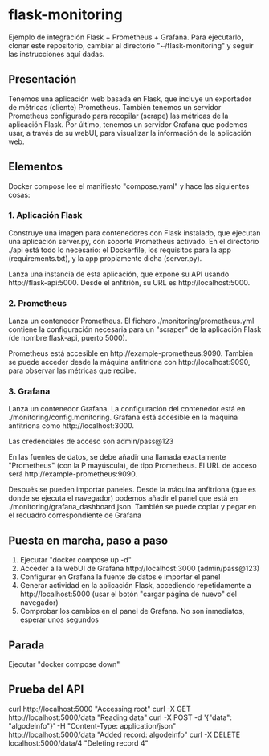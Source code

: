 # flask-monitoring
Ejemplo de integración Flask + Prometheus + Grafana. Para ejecutarlo, clonar este repositorio, cambiar al directorio "~/flask-monitoring" y seguir las instrucciones aquí dadas. 

## Presentación
Tenemos una aplicación web basada en Flask, que incluye un exportador de métricas (cliente) Prometheus. También tenemos un servidor Prometheus configurado para recopilar (scrape) las métricas de la aplicación Flask. Por último, tenemos un servidor Grafana que podemos usar, a través de su webUI, para visualizar la información de la aplicación web. 

## Elementos

Docker compose lee el manifiesto "compose.yaml" y hace las siguientes cosas:

### 1. Aplicación Flask
Construye una imagen para contenedores con Flask instalado, que ejecutan una aplicación server.py, con soporte Prometheus activado. En el directorio ./api está todo lo necesario: el Dockerfile, los requisitos para la app (requirements.txt), y la app propiamente dicha (server.py).

Lanza una instancia de esta aplicación, que expone su API usando http://flask-api:5000. Desde el anfitrión, su URL es http://localhost:5000. 

### 2. Prometheus
Lanza un contenedor Prometheus. El fichero ./monitoring/prometheus.yml contiene la configuración necesaria para un "scraper" de la aplicación Flask (de nombre flask-api, puerto 5000).

Prometheus está accesible en http://example-prometheus:9090. También se puede acceder desde la máquina anfitriona con http://localhost:9090, para observar las métricas que recibe.

### 3. Grafana
Lanza un contenedor Grafana. La configuración del contenedor está en ./monitoring/config.monitoring. Grafana está accesible en la máquina anfitriona como http://localhost:3000.

Las credenciales de acceso son admin/pass@123

En las fuentes de datos, se debe añadir una llamada exactamente "Prometheus" (con la P mayúscula), de tipo Prometheus. El URL de acceso será http://example-prometheus:9090.

Después se pueden importar paneles. Desde la máquina anfitriona (que es donde se ejecuta el navegador) podemos añadir el panel que está en ./monitoring/grafana_dashboard.json. También se puede copiar y pegar en el recuadro correspondiente de Grafana

## Puesta en marcha, paso a paso

1. Ejecutar "docker compose up -d"
2. Acceder a la webUI de Grafana http://localhost:3000 (admin/pass@123)
3. Configurar en Grafana la fuente de datos e importar el panel
4. Generar actividad en la aplicación Flask, accediendo repetidamente a http://localhost:5000 (usar el botón "cargar página de nuevo" del navegador)
5. Comprobar los cambios en el panel de Grafana. No son inmediatos, esperar unos segundos

## Parada
Ejecutar "docker compose down"

## Prueba del API
curl http://localhost:5000
"Accessing root"
curl -X GET http://localhost:5000/data
"Reading data"
curl -X POST -d '{"data": "algodeinfo"}' -H "Content-Type: application/json" http://localhost:5000/data
"Added record: algodeinfo"
curl -X DELETE localhost:5000/data/4
"Deleting record 4"

